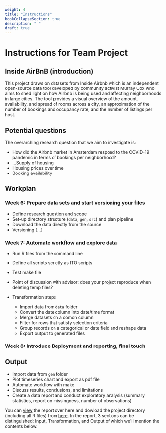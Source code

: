 ```yaml
---
weight: 4
title: "Instructions"
bookCollapseSection: true
description: " "
draft: true
---
```


<!-- @Roy: work on this in a "hidden" state; it should be the instructions that we make available eventually to students-->

# Instructions for Team Project

## Inside AirBnB (introduction)

This project draws on datasets from Inside Airbnb which is an independent open-source data tool developed by community activist Murray Cox who aims to shed light on how Airbnb is being used and affecting neighborhoods in large cities. The tool provides a visual overview of the amount. availability, and spread of rooms across a city, an approximation of the number of bookings and occupancy rate, and the number of listings per host.

## Potential questions

The overarching research question that we aim to investigate is:
<!--@ roy: more Qs?-->

- How did the Airbnb market in Amsterdam respond to the COVID-19 pandemic in terms of bookings per neighborhood?
- ...Supply of housing
- Housing prices over time
- Booking availability

## Workplan

### Week 6: Prepare data sets and start versioning your files

- Define research question and scope
- Set-up directory structure (`data`, `gen`, `src`) and plan pipeline
- Download the data directly from the source
- Versioning [...]

### Week 7: Automate workflow and explore data

- Run R files from the command line
- Define all scripts scrictly as ITO scripts
- Test make file
- Point of discussion with advisor: does your project reproduce when deleting temp files?

- Transformation steps
  - Import data from `data` folder
  - Convert the date column into date/time format
  - Merge datasets on a comon column
  - Filter for rows that satisfy selection criteria
  - Group records on a categorical or date field and reshape data
  - Export output to generated files



### Week 8: Introduce Deployment and reporting, final touch

## Output <!-- Change terminology -->
- Import data from `gen` folder
- Plot timeseries chart and export as pdf file
- Automate workflow with make
- Discuss results, conclusions, and limitations
- Create a data report and conduct exploratory analysis (summary statistics, report on missingness, number of observations)




<!-- workflow tutorial image and output files have not been added to the master branch because of file size -->

You can [view](XXX) the report over here and dowload the project directory (including all R files) from [here](XXX). In the report, 3 sections can be distinguished: Input, Transformation, and Output of which we'll mention the contents below.
